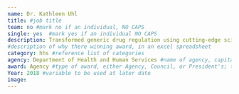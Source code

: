 ```yaml
---
name: Dr. Kathleen Uhl
title: #job title
team: no #mark no if an individual, NO CAPS
single: yes  #mark yes if an individual NO CAPS
description: Transformed generic drug regulation using cutting-edge science and expert leadership. Dr. Uhl’s work has expanded access to generic drugs, making it possible for millions of Americans to access essential medications.  
#description of why there winning award, in an excel spreadsheet
category: hhs #reference list of categories
agency: Department of Health and Human Services #name of agency, capitalize first letter of each name
award: Agency #type of award, either Agency, Council, or President's; this is case sensitive so make sure to match the options listed exactly. This section generates the format of the card
Year: 2018 #variable to be used at later date
image:
---
```

